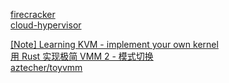 [firecracker](https://github.com/firecracker-microvm/firecracker)  
[cloud-hypervisor](https://github.com/cloud-hypervisor/cloud-hypervisor)   

[[Note] Learning KVM - implement your own kernel](https://david942j.blogspot.com/2018/10/note-learning-kvm-implement-your-own.html)  
[用 Rust 实现极简 VMM 2 - 模式切换](https://www.ihcblog.com/rust-mini-vmm-2/)  
[aztecher/toyvmm](https://github.com/aztecher/toyvmm)  
